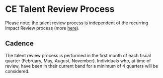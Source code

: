 # CE Talent Review Process

Please note: the talent review process is independent of the recurring Impact Review process (more [here](https://handbook.sourcegraph.com/benefits-pay-perks/pay-expenses/compensation#commissions-and-bonuses)). 

## Cadence

The talent review process is performed in the first month of each fiscal quarter (February, May, August, November). Individuals who, at time of review, have been in their current band for a minimum of 4 quarters will be considered.

